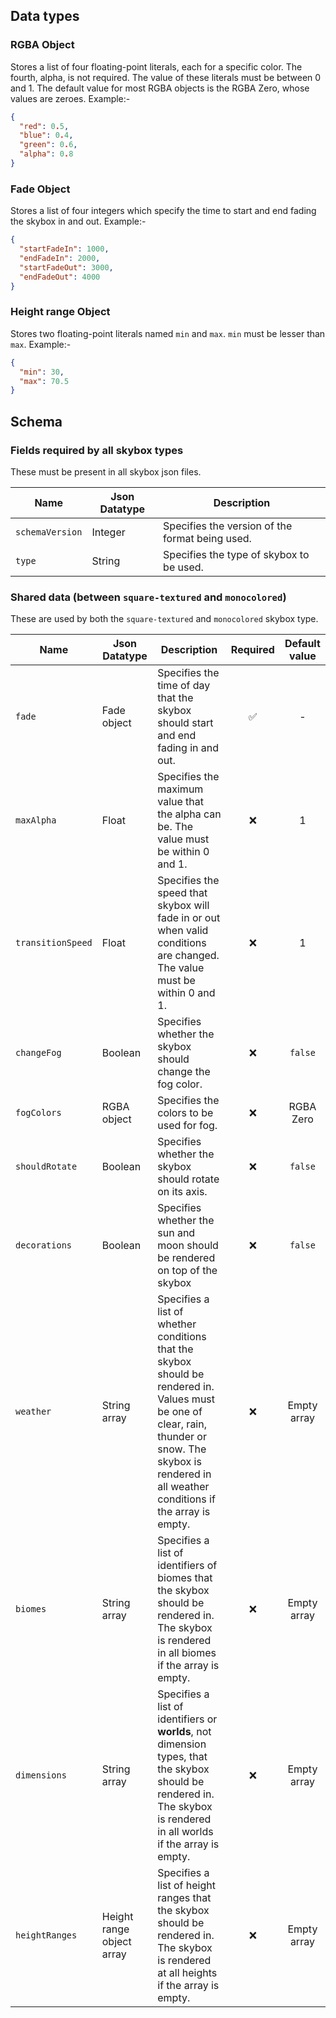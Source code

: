 ## Data types
### RGBA Object
Stores a list of four floating-point literals, each for a specific color. The fourth, alpha, is not required. The value of these literals must be between 0 and 1.
The default value for most RGBA objects is the RGBA Zero, whose values are zeroes.
Example:-
```json
{
  "red": 0.5,
  "blue": 0.4,
  "green": 0.6,
  "alpha": 0.8
}
```

### Fade Object
Stores a list of four integers which specify the time to start and end fading the skybox in and out.
Example:-
```json
{
  "startFadeIn": 1000,
  "endFadeIn": 2000,
  "startFadeOut": 3000,
  "endFadeOut": 4000
}
```

### Height range Object
Stores two floating-point literals named `min` and `max`. `min` must be lesser than `max`.
Example:-
```json
{
  "min": 30,
  "max": 70.5
}
```

## Schema 
### Fields required by all skybox types
These must be present in all skybox json files. 

| Name              | Json Datatype             | Description                                     |
|-------------------|---------------------------|-------------------------------------------------|
| `schemaVersion`   | Integer                   | Specifies the version of the format being used. |
| `type`            | String                    | Specifies the type of skybox to be used.        |

### Shared data (between `square-textured` and `monocolored`)
These are used by both the `square-textured` and `monocolored` skybox type. 

| Name              | Json Datatype             | Description                                                                                                                                                                                               |      Required      | Default value |
|-------------------|---------------------------|-----------------------------------------------------------------------------------------------------------------------------------------------------------------------------------------------------------|:------------------:|:-------------:|
| `fade`            | Fade object               | Specifies the time of day that the skybox should start and end fading in and out.                                                                                                                         | :white_check_mark: |       -       |
| `maxAlpha`        | Float                     | Specifies the maximum value that the alpha can be. The value must be within 0 and 1.                                                                                                                      | :x:                |       1       |
| `transitionSpeed` | Float                     | Specifies the speed that skybox will fade in or out when valid conditions are changed. The value must be within 0 and 1.                                                                                  | :x:                |       1       |
| `changeFog`       | Boolean                   | Specifies whether the skybox should change the fog color.                                                                                                                                                 | :x:                |    `false`    |
| `fogColors`       | RGBA object               | Specifies the colors to be used for fog.                                                                                                                                                                  | :x:                |   RGBA Zero   |
| `shouldRotate`    | Boolean                   | Specifies whether the skybox should rotate on its axis.                                                                                                                                                   | :x:                |    `false`    |
| `decorations`     | Boolean                   | Specifies whether the sun and moon should be rendered on top of the skybox                                                                                                                                | :x:                |    `false`    |
| `weather`         | String array              | Specifies a list of whether conditions that the skybox should be rendered in. Values must be one of clear, rain, thunder or snow. The skybox is rendered in all weather conditions if the array is empty. | :x:                |  Empty array  |
| `biomes`          | String array              | Specifies a list of identifiers of biomes that the skybox should be rendered in. The skybox is rendered in all biomes if the array is empty.                                                              | :x:                |  Empty array  |
| `dimensions`      | String array              | Specifies a list of identifiers or **worlds**, not dimension types, that the skybox should be rendered in. The skybox is rendered in all worlds if the array is empty.                                    | :x:                |  Empty array  |
| `heightRanges`    | Height range object array | Specifies a list of height ranges that the skybox should be rendered in. The skybox is rendered at all heights if the array is empty.                                                                     | :x:                |  Empty array  |
